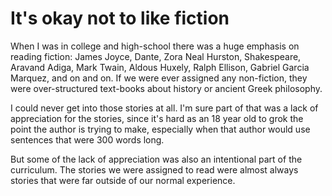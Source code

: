 # It's okay not to like fiction

When I was in college and high-school there was a huge emphasis on reading fiction: James Joyce, Dante, Zora Neal Hurston, Shakespeare, Aravand Adiga, Mark Twain, Aldous Huxely, Ralph Ellison, Gabriel Garcia Marquez, and on and on. If we were ever assigned any non-fiction, they were over-structured text-books about history or ancient Greek philosophy.

I could never get into those stories at all. I'm sure part of that was a lack of appreciation for the stories, since it's hard as an 18 year old to grok the point the author is trying to make, especially when that author would use sentences that were 300 words long.

But some of the lack of appreciation was also an intentional part of the curriculum. The stories we were assigned to read were almost always stories that were far outside of our normal experience.